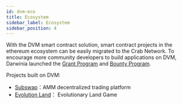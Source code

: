 ```yaml
---
id: dvm-eco
title: Ecosystem
sidebar_label: Ecosystem
sidebar_position: 4
---
```


With the DVM smart contract solution, smart contract projects in the ethereum ecosystem can be easily migrated to the Crab Network. To encourage more community developers to build applications on DVM, Darwinia launched the [Grant Program](https://github.com/darwinia-network/collaboration/blob/master/grant/README.md) and [Bounty Program](https://github.com/darwinia-network/collaboration/blob/master/bounty/README.md).

Projects built on DVM:

- [Subswap](https://subswap.pro/#/swap)：AMM decentralized trading platform
- [Evolution Land](https://github.com/evolutionlandorg/land)： Evolutionary Land Game
